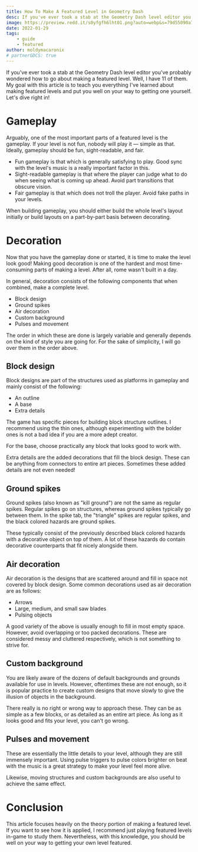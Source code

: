 ```yaml
---
title: How To Make A Featured Level in Geometry Dash
desc: If you've ever took a stab at the Geometry Dash level editor you've probably wondered how to go about making a featured level.
image: https://preview.redd.it/s0yfgfh6lht01.png?auto=webp&s=79d55090a732fb4edb72799fd0ccf4529f83af48
date: 2022-01-29
tags:
    - guide
    - featured
author: moldymacaronix
# partnerGDCS: true
---
```


If you've ever took a stab at the Geometry Dash level editor you've probably wondered how to go about making a featured level. Well, I have 11 of them. My goal with this article is to teach you everything I've learned about making featured levels and put you well on your way to getting one yourself. Let's dive right in!

# Gameplay

Arguably, one of the most important parts of a featured level is the gameplay. If your level is not fun, nobody will play it — simple as that. Ideally, gameplay should be fun, sight-readable, and fair.

* Fun gameplay is that which is generally satisfying to play. Good sync with the level's music is a really important factor in this.
* Sight-readable gameplay is that where the player can judge what to do when seeing what is coming up ahead. Avoid part transitions that obscure vision.
* Fair gameplay is that which does not troll the player. Avoid fake paths in your levels.

When building gameplay, you should either build the whole level's layout initially or build layouts on a part-by-part basis between decorating.

# Decoration

Now that you have the gameplay done or started, it is time to make the level look good! Making good decoration is one of the hardest and most time-consuming parts of making a level. After all, rome wasn't built in a day.

In general, decoration consists of the following components that when combined, make a complete level.

* Block design
* Ground spikes
* Air decoration
* Custom background
* Pulses and movement

The order in which these are done is largely variable and generally depends on the kind of style you are going for. For the sake of simplicity, I will go over them in the order above.

## Block design

Block designs are part of the structures used as platforms in gameplay and mainly consist of the following:

* An outline
* A base
* Extra details

The game has specific pieces for building block structure outlines. I recommend using the thin ones, although experimenting with the bolder ones is not a bad idea if you are a more adept creator.

For the base, choose practically any block that looks good to work with.

Extra details are the added decorations that fill the block design. These can be anything from connectors to entire art pieces. Sometimes these added details are not even needed!

## Ground spikes

Ground spikes (also known as "kill ground") are not the same as regular spikes. Regular spikes go on structures, whereas ground spikes typically go between them. In the spike tab, the "triangle" spikes are regular spikes, and the black colored hazards are ground spikes.

These typically consist of the previously described black colored hazards with a decorative object on top of them. A lot of these hazards do contain decorative counterparts that fit nicely alongside them.

## Air decoration

Air decoration is the designs that are scattered around and fill in space not covered by block design. Some common decorations used as air decoration are as follows:

* Arrows
* Large, medium, and small saw blades
* Pulsing objects

A good variety of the above is usually enough to fill in most empty space. However, avoid overlapping or too packed decorations. These are considered messy and cluttered respectively, which is not something to strive for.

## Custom background

You are likely aware of the dozens of default backgrounds and grounds available for use in levels. However, oftentimes these are not enough, so it is popular practice to create custom designs that move slowly to give the illusion of objects in the background.

There really is no right or wrong way to approach these. They can be as simple as a few blocks, or as detailed as an entire art piece. As long as it looks good and fits your level, you can't go wrong.

## Pulses and movement

These are essentially the little details to your level, although they are still immensely important. Using pulse triggers to pulse colors brighter on beat with the music is a great strategy to make your level feel more alive.

Likewise, moving structures and custom backgrounds are also useful to achieve the same effect.

# Conclusion

This article focuses heavily on the theory portion of making a featured level. If you want to see how it is applied, I recommend just playing featured levels in-game to study them. Nevertheless, with this knowledge, you should be well on your way to getting your own level featured.